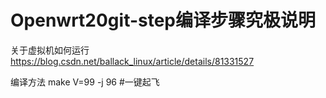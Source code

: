 # Openwrt20git-step编译步骤究极说明

关于虚拟机如何运行 https://blog.csdn.net/ballack_linux/article/details/81331527

编译方法
  make V=99 -j 96  #一键起飞
